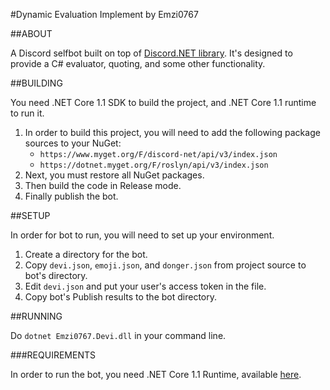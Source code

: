 #Dynamic Evaluation Implement by Emzi0767

##ABOUT

A Discord selfbot built on top of [Discord.NET library](https://github.com/RogueException/Discord.Net). It's designed to provide a C# evaluator, quoting, and some other functionality.

##BUILDING

You need .NET Core 1.1 SDK to build the project, and .NET Core 1.1 runtime to run it.

1. In order to build this project, you will need to add the following package sources to your NuGet:
   * `https://www.myget.org/F/discord-net/api/v3/index.json`
   * `https://dotnet.myget.org/F/roslyn/api/v3/index.json`
2. Next, you must restore all NuGet packages.
3. Then build the code in Release mode.
4. Finally publish the bot.

##SETUP

In order for bot to run, you will need to set up your environment. 

1. Create a directory for the bot.
2. Copy `devi.json`, `emoji.json`, and `donger.json` from project source to bot's directory.
3. Edit `devi.json` and put your user's access token in the file.
4. Copy bot's Publish results to the bot directory.

##RUNNING

Do `dotnet Emzi0767.Devi.dll` in your command line.

###REQUIREMENTS

In order to run the bot, you need .NET Core 1.1 Runtime, available [here](https://www.microsoft.com/net/download/core#/current/runtime).